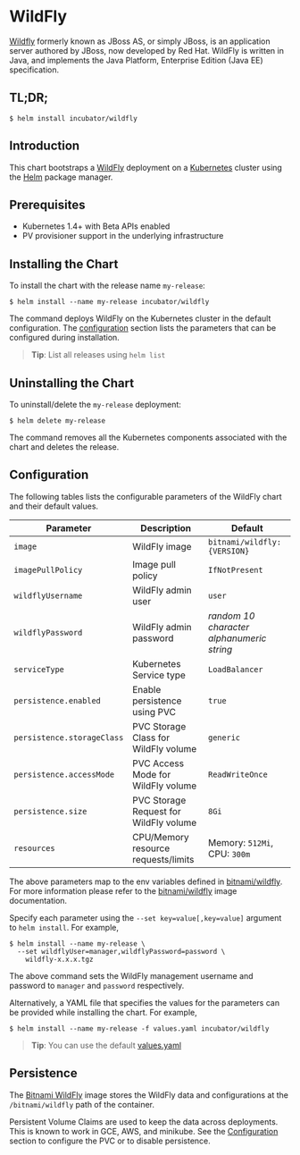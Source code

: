 # WildFly

[Wildfly](http://wildfly.org/) formerly known as JBoss AS, or simply JBoss, is an application server authored by JBoss, now developed by Red Hat. WildFly is written in Java, and implements the Java Platform, Enterprise Edition (Java EE) specification.

## TL;DR;

```console
$ helm install incubator/wildfly
```

## Introduction

This chart bootstraps a [WildFly](https://github.com/bitnami/bitnami-docker-wildfly) deployment on a [Kubernetes](http://kubernetes.io) cluster using the [Helm](https://helm.sh) package manager.

## Prerequisites

- Kubernetes 1.4+ with Beta APIs enabled
- PV provisioner support in the underlying infrastructure

## Installing the Chart

To install the chart with the release name `my-release`:

```console
$ helm install --name my-release incubator/wildfly
```

The command deploys WildFly on the Kubernetes cluster in the default configuration. The [configuration](#configuration) section lists the parameters that can be configured during installation.

> **Tip**: List all releases using `helm list`

## Uninstalling the Chart

To uninstall/delete the `my-release` deployment:

```console
$ helm delete my-release
```

The command removes all the Kubernetes components associated with the chart and deletes the release.

## Configuration

The following tables lists the configurable parameters of the WildFly chart and their default values.

|         Parameter          |              Description               |                  Default                  |
|----------------------------|----------------------------------------|-------------------------------------------|
| `image`                    | WildFly image                          | `bitnami/wildfly:{VERSION}`               |
| `imagePullPolicy`          | Image pull policy                      | `IfNotPresent`                            |
| `wildflyUsername`          | WildFly admin user                     | `user`                                    |
| `wildflyPassword`          | WildFly admin password                 | _random 10 character alphanumeric string_ |
| `serviceType`              | Kubernetes Service type                | `LoadBalancer`                            |
| `persistence.enabled`      | Enable persistence using PVC           | `true`                                    |
| `persistence.storageClass` | PVC Storage Class for WildFly volume   | `generic`                                 |
| `persistence.accessMode`   | PVC Access Mode for WildFly volume     | `ReadWriteOnce`                           |
| `persistence.size`         | PVC Storage Request for WildFly volume | `8Gi`                                     |
| `resources`                | CPU/Memory resource requests/limits    | Memory: `512Mi`, CPU: `300m`              |

The above parameters map to the env variables defined in [bitnami/wildfly](http://github.com/bitnami/bitnami-docker-wildfly). For more information please refer to the [bitnami/wildfly](http://github.com/bitnami/bitnami-docker-wildfly) image documentation.

Specify each parameter using the `--set key=value[,key=value]` argument to `helm install`. For example,

```console
$ helm install --name my-release \
  --set wildflyUser=manager,wildflyPassword=password \
    wildfly-x.x.x.tgz
```

The above command sets the WildFly management username and password to `manager` and `password` respectively.

Alternatively, a YAML file that specifies the values for the parameters can be provided while installing the chart. For example,

```console
$ helm install --name my-release -f values.yaml incubator/wildfly
```

> **Tip**: You can use the default [values.yaml](values.yaml)

## Persistence

The [Bitnami WildFly](https://github.com/bitnami/bitnami-docker-wildfly) image stores the WildFly data and configurations at the `/bitnami/wildfly` path of the container.

Persistent Volume Claims are used to keep the data across deployments. This is known to work in GCE, AWS, and minikube.
See the [Configuration](#configuration) section to configure the PVC or to disable persistence.
